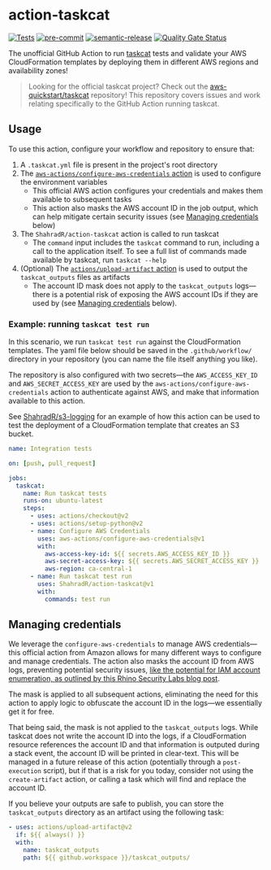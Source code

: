 # action-taskcat

[![Tests](https://img.shields.io/github/workflow/status/ShahradR/action-taskcat/CI%20workflow?logo=github)](https://github.com/ShahradR/action-taskcat/actions?query=workflow%3ATests) [![pre-commit](https://img.shields.io/badge/pre--commit-enabled-brightgreen?logo=pre-commit&logoColor=white)](https://github.com/pre-commit/pre-commit) [![semantic-release](https://img.shields.io/badge/%20%20%F0%9F%93%A6%F0%9F%9A%80-semantic--release-e10079.svg)](https://github.com/semantic-release/semantic-release) [![Quality Gate Status](https://sonarcloud.io/api/project_badges/measure?project=ShahradR_action-taskcat&metric=alert_status)](https://sonarcloud.io/dashboard?id=ShahradR_action-taskcat)

The unofficial GitHub Action to run [taskcat] tests and validate your AWS CloudFormation templates by deploying them in different AWS regions and availability zones!

> Looking for the official taskcat project? Check out the [aws-quickstart/taskcat][taskcat] repository! This repository covers issues and work relating specifically to the GitHub Action running taskcat.

## Usage

To use this action, configure your workflow and repository to ensure that:

1. A `.taskcat.yml` file is present in the project's root directory
2. The [`aws-actions/configure-aws-credentials` action][configure-aws-credentials] is used to configure the environment variables
   - This official AWS action configures your credentials and makes them available to subsequent tasks
   - This action also masks the AWS account ID in the job output, which can help mitigate certain security issues (see [Managing credentials](#managing-credentials) below)
3. The `ShahradR/action-taskcat` action is called to run taskcat
   - The `command` input includes the `taskcat` command to run, including a call to the application itself. To see a full list of commands made available by taskcat, run `taskcat --help`
4. (Optional) The [`actions/upload-artifact` action][upload-artifact] is used to output the `taskcat_outputs` files as artifacts
   - The account ID mask does not apply to the `taskcat_outputs` logs—there is a potential risk of exposing the AWS account IDs if they are used by (see [Managing credentials](#managing-credentials) below).

### Example: running `taskcat test run`

In this scenario, we run `taskcat test run` against the CloudFormation templates. The yaml file below should be saved in the `.github/workflow/` directory in your repository (you can name the file itself anything you like).

The repository is also configured with two secrets—the `AWS_ACCESS_KEY_ID` and `AWS_SECRET_ACCESS_KEY` are used by the `aws-actions/configure-aws-credentials` action to authenticate against AWS, and make that information available to this action.

See [ShahradR/s3-logging][s3-logging-repo] for an example of how this action can be used to test the deployment of a CloudFormation template that creates an S3 bucket.

```yaml
name: Integration tests

on: [push, pull_request]

jobs:
  taskcat:
    name: Run taskcat tests
    runs-on: ubuntu-latest
    steps:
      - uses: actions/checkout@v2
      - uses: actions/setup-python@v2
      - name: Configure AWS Credentials
        uses: aws-actions/configure-aws-credentials@v1
        with:
          aws-access-key-id: ${{ secrets.AWS_ACCESS_KEY_ID }}
          aws-secret-access-key: ${{ secrets.AWS_SECRET_ACCESS_KEY }}
          aws-region: ca-central-1
      - name: Run taskcat test run
        uses: ShahradR/action-taskcat@v1
        with:
          commands: test run
```

## Managing credentials

We leverage the `configure-aws-credentials` to manage AWS credentials—this official action from Amazon allows for many different ways to configure and manage credentials. The action also masks the account ID from AWS logs, preventing potential security issues, [like the potential for IAM account enumeration, as outlined by this Rhino Security Labs blog post][rhino-sec-labs-iam-account-id].

The mask is applied to all subsequent actions, eliminating the need for this action to apply logic to obfuscate the account ID in the logs—we essentially get it for free.

That being said, the mask is not applied to the `taskcat_outputs` logs. While taskcat does not write the account ID into the logs, if a CloudFormation resource references the account ID and that information is outputed during a stack event, the account ID will be printed in clear-text. This will be managed in a future release of this action (potentially through a `post-execution` script), but if that is a risk for you today, consider not using the `create-artifact` action, or calling a task which will find and replace the account ID.

If you believe your outputs are safe to publish, you can store the `taskcat_outputs` directory as an artifact using the following task:

```yaml
- uses: actions/upload-artifact@v2
  if: ${{ always() }}
  with:
    name: taskcat_outputs
    path: ${{ github.workspace }}/taskcat_outputs/
```

[taskcat]: https://github.com/aws-quickstart/taskcat
[s3-logging-repo]: https://github.com/ShahradR/s3-logging/
[configure-aws-credentials]: https://github.com/aws-actions/configure-aws-credentials
[upload-artifact]: https://github.com/actions/upload-artifact
[rhino-sec-labs-iam-account-id]: https://rhinosecuritylabs.com/aws/aws-iam-user-enumeration/
